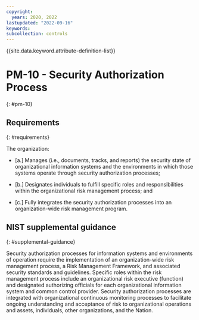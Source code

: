 ```yaml
---
copyright:
  years: 2020, 2022
lastupdated: "2022-09-16"
keywords: 
subcollection: controls
---
```


{{site.data.keyword.attribute-definition-list}}

# PM-10 - Security Authorization Process
{: #pm-10}

## Requirements
{: #requirements}

The organization:

- \[a.\] Manages (i.e., documents, tracks, and reports) the security state of organizational information systems and the environments in which those systems operate through security authorization processes;

- \[b.\] Designates individuals to fulfill specific roles and responsibilities within the organizational risk management process; and

- \[c.\] Fully integrates the security authorization processes into an organization-wide risk management program.

## NIST supplemental guidance
{: #supplemental-guidance}

Security authorization processes for information systems and environments of operation require the implementation of an organization-wide risk management process, a Risk Management Framework, and associated security standards and guidelines. Specific roles within the risk management process include an organizational risk executive (function) and designated authorizing officials for each organizational information system and common control provider. Security authorization processes are integrated with organizational continuous monitoring processes to facilitate ongoing understanding and acceptance of risk to organizational operations and assets, individuals, other organizations, and the Nation.


